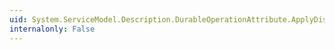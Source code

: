 ```yaml
---
uid: System.ServiceModel.Description.DurableOperationAttribute.ApplyDispatchBehavior(System.ServiceModel.Description.OperationDescription,System.ServiceModel.Dispatcher.DispatchOperation)
internalonly: False
---
```

